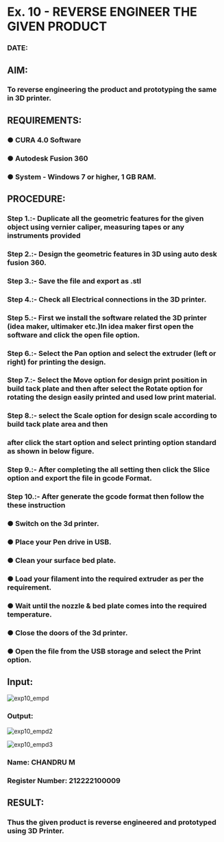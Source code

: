 # Ex. 10 - REVERSE ENGINEER THE GIVEN PRODUCT

### DATE: 

## AIM: 
### To reverse engineering the product and prototyping the same in 3D printer.

## REQUIREMENTS:
### ●	CURA 4.0 Software
### ●	 Autodesk Fusion 360
### ●	 System - Windows 7 or higher, 1 GB RAM.

## PROCEDURE:
### Step 1.:- Duplicate all the geometric features for the given object using vernier caliper, measuring tapes or any instruments provided
### Step 2.:- Design the geometric features in 3D using auto desk fusion 360.
### Step 3.:- Save the file and export as .stl
### Step 4.:- Check all Electrical connections in the 3D printer.
### Step 5.:- First we install the software related the 3D printer (idea maker, ultimaker etc.)In idea maker first open the software and click the open file option.
### Step 6.:- Select the Pan option and select the extruder (left or right) for printing the design.
### Step 7.:- Select the Move option for design print position in build tack plate and then after select the Rotate option for rotating the design easily printed and used low print material.
### Step 8.:- select the Scale option for design scale according to build tack plate area and then
### after click the start option and select printing option standard as shown in below figure.
### Step 9.:- After completing the all setting then click the Slice option and export the file in gcode Format.
### Step 10.:- After generate the gcode format then follow the these instruction 
  ###   ●	Switch on the 3d printer.
  ###   ●	Place your Pen drive in USB.
  ###   ●	Clean your surface bed plate.
  ###   ●	Load your filament into the required extruder as per the requirement.
  ###   ●	Wait until the nozzle & bed plate comes into the required temperature.
  ###   ●	Close the doors of the 3d printer.
  ###   ●	Open the file from the USB storage and select the Print option.

## Input:

![exp10_empd](https://github.com/CHANDRUMANIKANDAN/Ex.-10---REVERSE-ENGINEER-THE-GIVEN-PRODUCT/assets/118644502/6cd0d28f-cb48-419d-9533-6e512a129616)


### Output:

![exp10_empd2](https://github.com/CHANDRUMANIKANDAN/Ex.-10---REVERSE-ENGINEER-THE-GIVEN-PRODUCT/assets/118644502/cd849b8d-ba1a-4eec-b22a-d1b0c59983da)

![exp10_empd3](https://github.com/CHANDRUMANIKANDAN/Ex.-10---REVERSE-ENGINEER-THE-GIVEN-PRODUCT/assets/118644502/b6912483-d183-4d7e-93d7-1a5a0f73930b)

### Name: CHANDRU M
### Register Number: 212222100009

## RESULT:
###   Thus the given product is reverse engineered and prototyped using 3D Printer.
